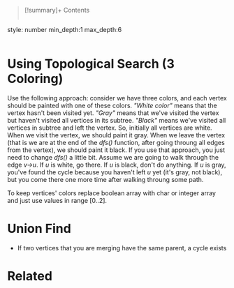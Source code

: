 
>[!summary]+ Contents
>```toc
style: number
min_depth:1
max_depth:6 
>```

# Using Topological Search (3 Coloring)

Use the following approach: consider we have three colors, and each vertex should be painted with one of these colors. _"White color"_ means that the vertex hasn't been visited yet. _"Gray"_ means that we've visited the vertex but haven't visited all vertices in its subtree. _"Black"_ means we've visited all vertices in subtree and left the vertex. So, initially all vertices are white. When we visit the vertex, we should paint it gray. When we leave the vertex (that is we are at the end of the _dfs()_ function, after going throung all edges from the vertex), we should paint it black. If you use that approach, you just need to change _dfs()_ a little bit. Assume we are going to walk through the edge _v->u_. If _u_ is white, go there. If _u_ is black, don't do anything. If _u_ is gray, you've found the cycle because you haven't left _u_ yet (it's gray, not black), but you come there one more time after walking throung some path.

To keep vertices' colors replace boolean array with char or integer array and just use values in range [0..2].


# Union Find
- If two vertices that you are merging have the same parent, a cycle exists

# Related





